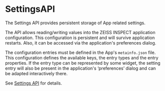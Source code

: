 # SettingsAPI

The Settings API provides persistent storage of App related settings.

The API allows reading/writing values into the ZEISS INSPECT application configuration. This configuration is persistent and will survive application restarts. Also, it can be accessed via the application's preferences dialog.

The configuration entries must be defined in the App's `metainfo.json` file. This configuration defines the available keys, the entry types and the entry properties. If the entry type can be represented by some widget, the setting entry will also be present in the application's ‘preferences’ dialog and can be adapted interactively there.

See [Settings API](https://zeissiqs.github.io/zeiss-inspect-addon-api/main/python_api/python_api.html#gom-api-settings) for details.
